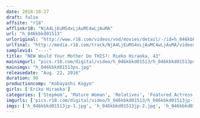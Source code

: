 ```yaml
---
date: 2018-10-27
draft: false
affsite: "r18"
afflinkr18: "NjA4LjEuMS4xLjAuMC4wLjAuMA"
url: "h_046kbkd01513"
urloriginal: "http://www.r18.com/videos/vod/movies/detail/-/id=h_046kbkd01513"
urlfinal: "http://media.r18.com/track/NjA4LjEuMS4xLjAuMC4wLjAuMA/videos/vod/movies/detail/-/id=h_046kbkd01513"
samplevid: "----"
title: "NEW Would Your Mother Do THIS?: Rieko Hiraoka, 43"
mainimgurl: "pics.r18.com/digital/video/h_046kbkd01513/h_046kbkd01513ps.jpg"
mainimgs: "h_046kbkd01513ps.jpg"
releasedate: "Aug. 22, 2016"
duration: 98
productioncomp: "Kobayashi Kogyo"
girls: ['Eriko Hiraoka']
categories: ['Stepmom', 'Mature Woman', 'Relatives', 'Featured Actress', 'Masturbation']
imgurls: ['pics.r18.com/digital/video/h_046kbkd01513/h_046kbkd01513jp-1.jpg', 'pics.r18.com/digital/video/h_046kbkd01513/h_046kbkd01513jp-2.jpg', 'pics.r18.com/digital/video/h_046kbkd01513/h_046kbkd01513jp-3.jpg', 'pics.r18.com/digital/video/h_046kbkd01513/h_046kbkd01513jp-4.jpg', 'pics.r18.com/digital/video/h_046kbkd01513/h_046kbkd01513jp-5.jpg', 'pics.r18.com/digital/video/h_046kbkd01513/h_046kbkd01513jp-6.jpg', 'pics.r18.com/digital/video/h_046kbkd01513/h_046kbkd01513jp-7.jpg', 'pics.r18.com/digital/video/h_046kbkd01513/h_046kbkd01513jp-8.jpg', 'pics.r18.com/digital/video/h_046kbkd01513/h_046kbkd01513jp-9.jpg', 'pics.r18.com/digital/video/h_046kbkd01513/h_046kbkd01513jp-10.jpg', 'pics.r18.com/digital/video/h_046kbkd01513/h_046kbkd01513jp-11.jpg', 'pics.r18.com/digital/video/h_046kbkd01513/h_046kbkd01513jp-12.jpg', 'pics.r18.com/digital/video/h_046kbkd01513/h_046kbkd01513jp-13.jpg', 'pics.r18.com/digital/video/h_046kbkd01513/h_046kbkd01513jp-14.jpg', 'pics.r18.com/digital/video/h_046kbkd01513/h_046kbkd01513jp-15.jpg', 'pics.r18.com/digital/video/h_046kbkd01513/h_046kbkd01513jp-16.jpg', 'pics.r18.com/digital/video/h_046kbkd01513/h_046kbkd01513jp-17.jpg', 'pics.r18.com/digital/video/h_046kbkd01513/h_046kbkd01513jp-18.jpg', 'pics.r18.com/digital/video/h_046kbkd01513/h_046kbkd01513jp-19.jpg', 'pics.r18.com/digital/video/h_046kbkd01513/h_046kbkd01513jp-20.jpg']
imgs: ['h_046kbkd01513jp-1.jpg', 'h_046kbkd01513jp-2.jpg', 'h_046kbkd01513jp-3.jpg', 'h_046kbkd01513jp-4.jpg', 'h_046kbkd01513jp-5.jpg', 'h_046kbkd01513jp-6.jpg', 'h_046kbkd01513jp-7.jpg', 'h_046kbkd01513jp-8.jpg', 'h_046kbkd01513jp-9.jpg', 'h_046kbkd01513jp-10.jpg', 'h_046kbkd01513jp-11.jpg', 'h_046kbkd01513jp-12.jpg', 'h_046kbkd01513jp-13.jpg', 'h_046kbkd01513jp-14.jpg', 'h_046kbkd01513jp-15.jpg', 'h_046kbkd01513jp-16.jpg', 'h_046kbkd01513jp-17.jpg', 'h_046kbkd01513jp-18.jpg', 'h_046kbkd01513jp-19.jpg', 'h_046kbkd01513jp-20.jpg']
---
```

